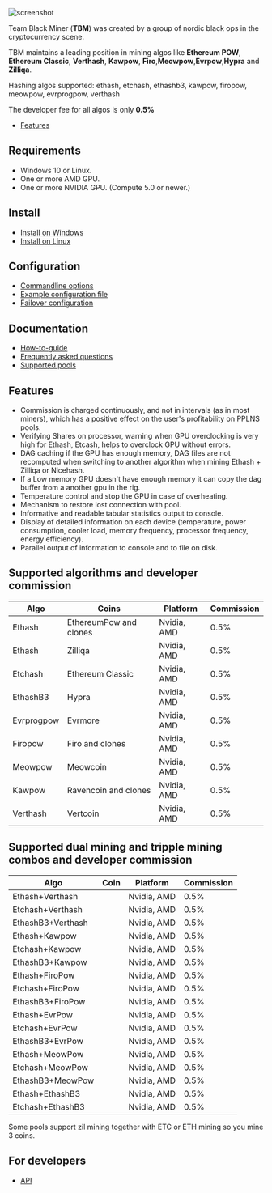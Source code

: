 ![screenshot](https://github.com/sp-hash/TeamBlackMiner/blob/main/TBMiner.png)

Team Black Miner (**TBM**) was created by a group of nordic black ops in the cryptocurrency scene.

TBM maintains a leading position in mining algos like  **Ethereum POW**, **Ethereum Classic**, **Verthash**, **Kawpow**, **Firo**,**Meowpow**,**Evrpow**,**Hypra** and **Zilliqa**.

Hashing algos supported:
ethash, etchash, ethashb3, kawpow, firopow, meowpow, evrprogpow, verthash

The developer fee for all algos is only **0.5%**


* [Features](https://github.com/sp-hash/TeamBlackMiner#features)

## Requirements
+ Windows 10 or Linux.
+ One or more AMD GPU.
+ One or more NVIDIA GPU. (Compute 5.0 or newer.)

## Install
* [Install on Windows](https://github.com/sp-hash/TeamBlackMiner/blob/main/INSTALL_WINDOWS.md)
* [Install on Linux](https://github.com/sp-hash/TeamBlackMiner/blob/main/INSTALL_LINUX.md)

## Configuration

* [Commandline options](https://github.com/sp-hash/TeamBlackMiner/blob/main/OPTIONS.md)
* [Example configuration file](https://github.com/sp-hash/TeamBlackMiner/blob/main/CONFIG_FILE.md)
* [Failover configuration](https://github.com/sp-hash/TeamBlackMiner/blob/main/FAILOVER.md)

## Documentation
* [How-to-guide](https://github.com/sp-hash/TeamBlackMiner/blob/main/HOW-TO.md)
* [Frequently asked questions](https://github.com/sp-hash/TeamBlackMiner/blob/main/FAQ.md)
* [Supported pools](https://github.com/sp-hash/TeamBlackMiner/blob/main/POOLS.md)

## Features
+ Commission is charged continuously, and not in intervals (as in most miners), which has a positive effect on the user's profitability on PPLNS pools.
+ Verifying Shares on processor, warning when GPU overclocking is very high for Ethash, Etcash, helps to overclock GPU without errors.
+ DAG caching if the GPU has enough memory, DAG files are not recomputed when switching to another algorithm when mining Ethash + Zilliqa or Nicehash.
+ If a Low memory GPU doesn't have enough memory it can copy the dag buffer from a another gpu in the rig.
+ Temperature control and stop the GPU in case of overheating.
+ Mechanism to restore lost connection with pool.
+ Informative and readable tabular statistics output to console.
+ Display of detailed information on each device (temperature, power consumption, cooler load, memory frequency, processor frequency, energy efficiency).
+ Parallel output of information to console and to file on disk.

## Supported algorithms and developer commission

| Algo          | Coins                | Platform    | Commission    |
| ------------- | ---------------------- | ----------- | ------------- |
| Ethash        | EthereumPow and clones | Nvidia, AMD | 0.5%          |
| Ethash        | Zilliqa                | Nvidia, AMD | 0.5%          |
| Etchash       | Ethereum Classic       | Nvidia, AMD | 0.5%          |
| EthashB3      | Hypra                  | Nvidia, AMD | 0.5%          |
| Evrprogpow    | Evrmore                | Nvidia, AMD | 0.5%          |
| Firopow       | Firo and clones        | Nvidia, AMD | 0.5%          |
| Meowpow       | Meowcoin               | Nvidia, AMD | 0.5%          |
| Kawpow        | Ravencoin and clones   | Nvidia, AMD | 0.5%          |
| Verthash      | Vertcoin               | Nvidia, AMD | 0.5%          |                                                    

## Supported dual mining and tripple mining combos and developer commission

| Algo             | Coin                  | Platform    | Commission    |
| ---------------- | --------------------- | ----------- | ------------- |
| Ethash+Verthash  |                       | Nvidia, AMD | 0.5%          |
| Etchash+Verthash |                       | Nvidia, AMD | 0.5%          |
| EthashB3+Verthash|                       | Nvidia, AMD | 0.5%          |
| Ethash+Kawpow    |                       | Nvidia, AMD | 0.5%          |
| Etchash+Kawpow   |                       | Nvidia, AMD | 0.5%          |
| EthashB3+Kawpow  |                       | Nvidia, AMD | 0.5%          |
| Ethash+FiroPow   |                       | Nvidia, AMD | 0.5%          |
| Etchash+FiroPow  |                       | Nvidia, AMD | 0.5%          |
| EthashB3+FiroPow |                       | Nvidia, AMD | 0.5%          |
| Ethash+EvrPow    |                       | Nvidia, AMD | 0.5%          |
| Etchash+EvrPow   |                       | Nvidia, AMD | 0.5%          |
| EthashB3+EvrPow  |                       | Nvidia, AMD | 0.5%          |
| Ethash+MeowPow   |                       | Nvidia, AMD | 0.5%          |
| Etchash+MeowPow  |                       | Nvidia, AMD | 0.5%          |
| EthashB3+MeowPow |                       | Nvidia, AMD | 0.5%          |
| Ethash+EthashB3  |                       | Nvidia, AMD | 0.5%          |
| Etchash+EthashB3 |                       | Nvidia, AMD | 0.5%          |

Some pools support zil mining together with ETC or ETH mining so you mine 3 coins.

## For developers

* [API](https://github.com/sp-hash/TeamBlackMiner/blob/main/API.md)
